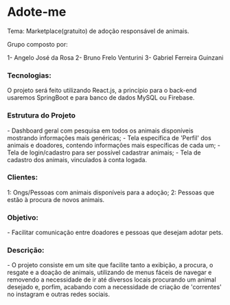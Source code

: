# Adote-me
Tema: Marketplace(gratuito) de adoção responsável de animais.

Grupo composto por:

1- Angelo José da Rosa
2- Bruno Frelo Venturini
3- Gabriel Ferreira Guinzani

<h3>Tecnologias:</h3>
O projeto será feito utilizando React.js, a princípio para o back-end usaremos SpringBoot e para banco de dados MySQL ou Firebase.

<h3>Estrutura do Projeto</h3>
- Dashboard geral com pesquisa em todos os animais disponíveis mostrando informações mais genéricas;
- Tela específica de 'Perfil' dos animais e doadores, contendo informações mais específicas de cada um;
- Tela de login/cadastro para ser possível cadastrar animais;
- Tela de cadastro dos animais, vinculados à conta logada.

<h3>Clientes:</h3>
1: Ongs/Pessoas com animais disponíveis para a adoção;
2: Pessoas que estão à procura de novos animais.

<h3>Objetivo:</h3>
- Facilitar comunicação entre doadores e pessoas que desejam adotar pets.

<h3>Descrição:</h3>
- O projeto consiste em um site que facilite tanto a exibição, a procura, o resgate e a doação de animais, utilizando de menus fáceis de navegar e removendo a necessidade de ir até diversos locais procurando um animal desejado e, porfim, acabando com a necessidade de criação de 'correntes' no instagram e outras redes sociais.
